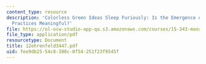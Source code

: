 ```yaml
---
content_type: resource
description: 'Colorless Green Ideas Sleep Furiously: Is the Emergence of ?Sustainable?
  Practices Meaningful?'
file: https://ol-ocw-studio-app-qa.s3.amazonaws.com/courses/15-343-managing-transformations-in-work-organizations-and-society-spring-2002/fee9db2554c8388c0f54251f23f9545f_12ehrenfeld3447.pdf
file_type: application/pdf
resourcetype: Document
title: 12ehrenfeld3447.pdf
uid: fee9db25-54c8-388c-0f54-251f23f9545f
---
```

